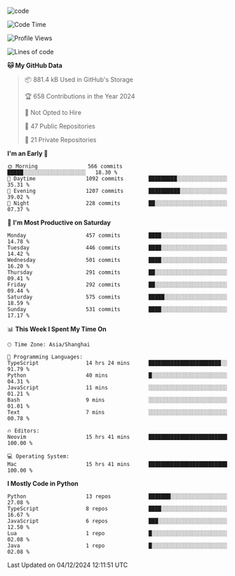 
<!--
**liuyaanng/liuyaanng** is a ✨ _special_ ✨ repository because its `README.md` (this file) appears on your GitHub profile.

Here are some ideas to get you started:

- 🔭 I’m currently working on ...
- 🌱 I’m currently learning ...
- 👯 I’m looking to collaborate on ...
- 🤔 I’m looking for help with ...
- 💬 Ask me about ...
- 📫 How to reach me: ...
- 😄 Pronouns: ...
- ⚡ Fun fact: ...
-->


![code](https://cdn.jsdelivr.net/gh/liuyaanng/liuyaanng@1.0/code.gif) 

<!--START_SECTION:waka-->
![Code Time](http://img.shields.io/badge/Code%20Time-1%2C090%20hrs%2032%20mins-blue)

![Profile Views](http://img.shields.io/badge/Profile%20Views-0-blue)

![Lines of code](https://img.shields.io/badge/From%20Hello%20World%20I%27ve%20Written-14.9%20million%20lines%20of%20code-blue)

**🐱 My GitHub Data** 

> 📦 881.4 kB Used in GitHub's Storage 
 > 
> 🏆 658 Contributions in the Year 2024
 > 
> 🚫 Not Opted to Hire
 > 
> 📜 47 Public Repositories 
 > 
> 🔑 21 Private Repositories 
 > 
**I'm an Early 🐤** 

```text
🌞 Morning                566 commits         █████░░░░░░░░░░░░░░░░░░░░   18.30 % 
🌆 Daytime                1092 commits        █████████░░░░░░░░░░░░░░░░   35.31 % 
🌃 Evening                1207 commits        ██████████░░░░░░░░░░░░░░░   39.02 % 
🌙 Night                  228 commits         ██░░░░░░░░░░░░░░░░░░░░░░░   07.37 % 
```
📅 **I'm Most Productive on Saturday** 

```text
Monday                   457 commits         ████░░░░░░░░░░░░░░░░░░░░░   14.78 % 
Tuesday                  446 commits         ████░░░░░░░░░░░░░░░░░░░░░   14.42 % 
Wednesday                501 commits         ████░░░░░░░░░░░░░░░░░░░░░   16.20 % 
Thursday                 291 commits         ██░░░░░░░░░░░░░░░░░░░░░░░   09.41 % 
Friday                   292 commits         ██░░░░░░░░░░░░░░░░░░░░░░░   09.44 % 
Saturday                 575 commits         █████░░░░░░░░░░░░░░░░░░░░   18.59 % 
Sunday                   531 commits         ████░░░░░░░░░░░░░░░░░░░░░   17.17 % 
```


📊 **This Week I Spent My Time On** 

```text
🕑︎ Time Zone: Asia/Shanghai

💬 Programming Languages: 
TypeScript               14 hrs 24 mins      ███████████████████████░░   91.79 % 
Python                   40 mins             █░░░░░░░░░░░░░░░░░░░░░░░░   04.31 % 
JavaScript               11 mins             ░░░░░░░░░░░░░░░░░░░░░░░░░   01.21 % 
Bash                     9 mins              ░░░░░░░░░░░░░░░░░░░░░░░░░   01.01 % 
Text                     7 mins              ░░░░░░░░░░░░░░░░░░░░░░░░░   00.78 % 

🔥 Editors: 
Neovim                   15 hrs 41 mins      █████████████████████████   100.00 % 

💻 Operating System: 
Mac                      15 hrs 41 mins      █████████████████████████   100.00 % 
```

**I Mostly Code in Python** 

```text
Python                   13 repos            ███████░░░░░░░░░░░░░░░░░░   27.08 % 
TypeScript               8 repos             ████░░░░░░░░░░░░░░░░░░░░░   16.67 % 
JavaScript               6 repos             ███░░░░░░░░░░░░░░░░░░░░░░   12.50 % 
Lua                      1 repo              █░░░░░░░░░░░░░░░░░░░░░░░░   02.08 % 
Java                     1 repo              █░░░░░░░░░░░░░░░░░░░░░░░░   02.08 % 
```




 Last Updated on 04/12/2024 12:11:51 UTC
<!--END_SECTION:waka-->
